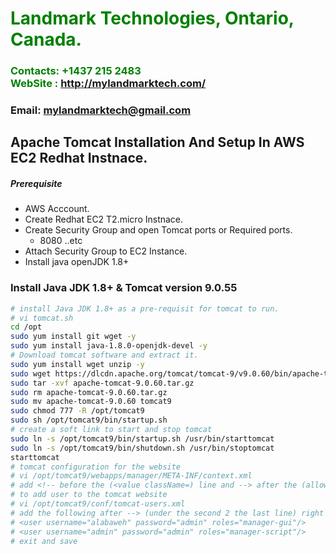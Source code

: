 #  **<span style="color:green">Landmark Technologies, Ontario, Canada.</span>**
### **<span style="color:green">Contacts: +1437 215 2483<br> WebSite : <http://mylandmarktech.com/></span>**
### **Email: mylandmarktech@gmail.com**



## Apache Tomcat Installation And Setup In AWS EC2 Redhat Instnace.
##### Prerequisite
+ AWS Acccount.
+ Create Redhat EC2 T2.micro Instnace.
+ Create Security Group and open Tomcat ports or Required ports.
   + 8080 ..etc
+ Attach Security Group to EC2 Instance.
+ Install java openJDK 1.8+

### Install Java JDK 1.8+ & Tomcat version 9.0.55

``` sh
# install Java JDK 1.8+ as a pre-requisit for tomcat to run.
# vi tomcat.sh
cd /opt 
sudo yum install git wget -y
sudo yum install java-1.8.0-openjdk-devel -y
# Download tomcat software and extract it.
sudo yum install wget unzip -y
sudo wget https://dlcdn.apache.org/tomcat/tomcat-9/v9.0.60/bin/apache-tomcat-9.0.60.tar.gz
sudo tar -xvf apache-tomcat-9.0.60.tar.gz
sudo rm apache-tomcat-9.0.60.tar.gz
sudo mv apache-tomcat-9.0.60 tomcat9
sudo chmod 777 -R /opt/tomcat9
sudo sh /opt/tomcat9/bin/startup.sh
# create a soft link to start and stop tomcat
sudo ln -s /opt/tomcat9/bin/startup.sh /usr/bin/starttomcat
sudo ln -s /opt/tomcat9/bin/shutdown.sh /usr/bin/stoptomcat
starttomcat
# tomcat configuration for the website
# vi /opt/tomcat9/webapps/manager/META-INF/context.xml
# add <!-- before the (<value className=) line and --> after the (allow) line
# to add user to the tomcat website 
# vi /opt/tomcat9/conf/tomcat-users.xml
# add the following after --> (under the second 2 the last line) right before </tomcat-users>
# <user username="alabaweh" password="admin" roles="manager-gui"/>
# <user username="admin" password="admin" roles="manager-script"/>
# exit and save


```

